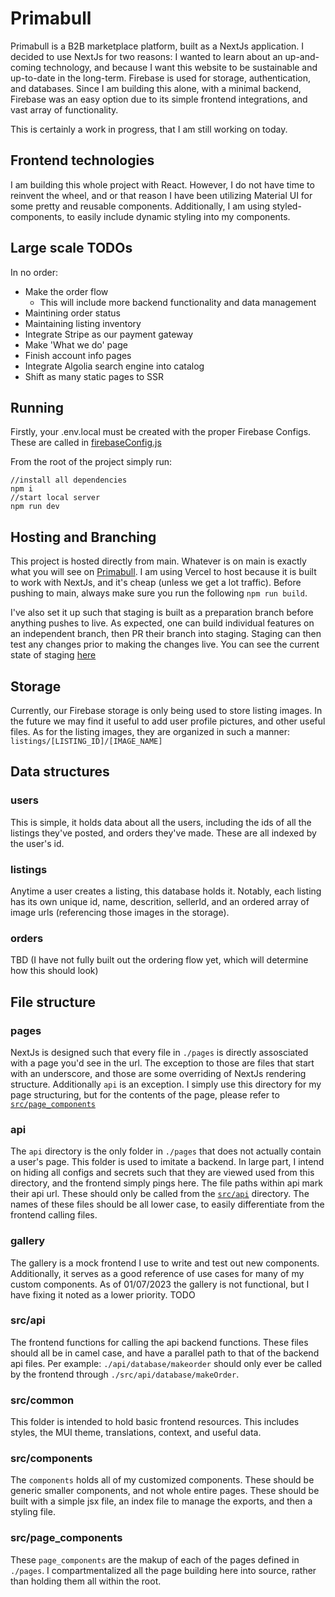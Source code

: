 # Primabull

Primabull is a B2B marketplace platform, built as a NextJs application. I decided to use NextJs for two reasons: I wanted to learn about an up-and-coming technology, and because I want this website to be sustainable and up-to-date in the long-term. Firebase is used for storage, authentication, and databases. Since I am building this alone, with a minimal backend, Firebase was an easy option due to its simple frontend integrations, and vast array of functionality.

This is certainly a work in progress, that I am still working on today.

## Frontend technologies

I am building this whole project with React. However, I do not have time to reinvent the wheel, and or that reason I have been utilizing Material UI for some pretty and reusable components. Additionally, I am using styled-components, to easily include dynamic styling into my components.

## Large scale TODOs

In no order:

- Make the order flow
  - This will include more backend functionality and data management
- Maintining order status
- Maintaining listing inventory
- Integrate Stripe as our payment gateway
- Make 'What we do' page
- Finish account info pages
- Integrate Algolia search engine into catalog
- Shift as many static pages to SSR

## Running

Firstly, your .env.local must be created with the proper Firebase Configs. These are called in [firebaseConfig.js](/firebaseConfig.js)

From the root of the project simply run:

```
//install all dependencies
npm i
//start local server
npm run dev
```

## Hosting and Branching

This project is hosted directly from main. Whatever is on main is exactly what you will see on [Primabull](www.Primabull.us).
I am using Vercel to host because it is built to work with NextJs, and it's cheap (unless we get a lot traffic).
Before pushing to main, always make sure you run the following `npm run build`.

I've also set it up such that staging is built as a preparation branch before anything pushes to live. As expected, one can build individual features on an independent branch, then PR their branch into staging. Staging can then test any changes prior to making the changes live.
You can see the current state of staging [here](http://Primabull.co.test-google-a.com/)

## Storage

Currently, our Firebase storage is only being used to store listing images. In the future we may find it useful to add user profile pictures, and other useful files. As for the listing images, they are organized in such a manner: `listings/[LISTING_ID]/[IMAGE_NAME]`

## Data structures

### users

This is simple, it holds data about all the users, including the ids of all the listings they've posted, and orders they've made. These are all indexed by the user's id.

### listings

Anytime a user creates a listing, this database holds it. Notably, each listing has its own unique id, name, descrition, sellerId, and an ordered array of image urls (referencing those images in the storage).

### orders

TBD (I have not fully built out the ordering flow yet, which will determine how this should look)

## File structure

### pages

NextJs is designed such that every file in `./pages` is directly assosciated with a page you'd see in the url. The exception to those are files that start with an underscore, and those are some overriding of NextJs rendering structure. Additionally `api` is an exception. I simply use this directory for my page structuring, but for the contents of the page, please refer to [`src/page_components`](https://github.com/dani-abou/Primabull/tree/staging#srcpage_components)

### api

The `api` directory is the only folder in `./pages` that does not actually contain a user's page. This folder is used to imitate a backend. In large part, I intend on hiding all configs and secrets such that they are viewed used from this directory, and the frontend simply pings here. The file paths within api mark their api url. These should only be called from the [`src/api`](https://github.com/dani-abou/Primabull/tree/staging#srcapi) directory. The names of these files should be all lower case, to easily differentiate from the frontend calling files.

### gallery

The gallery is a mock frontend I use to write and test out new components. Additionally, it serves as a good reference of use cases for many of my custom components.
As of 01/07/2023 the gallery is not functional, but I have fixing it noted as a lower priority. TODO

### src/api

The frontend functions for calling the api backend functions. These files should all be in camel case, and have a parallel path to that of the backend api files. Per example: `./api/database/makeorder` should only ever be called by the frontend through `./src/api/database/makeOrder`.

### src/common

This folder is intended to hold basic frontend resources. This includes styles, the MUI theme, translations, context, and useful data.

### src/components

The `components` holds all of my customized components. These should be generic smaller components, and not whole entire pages. These should be built with a simple jsx file, an index file to manage the exports, and then a styling file.

### src/page_components

These `page_components` are the makup of each of the pages defined in `./pages`. I compartmentalized all the page building here into source, rather than holding them all within the root.
